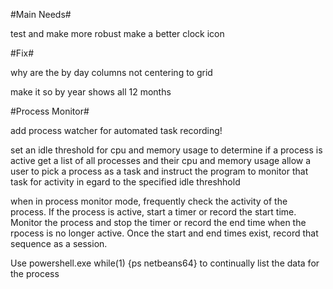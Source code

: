 #Main Needs#

test and make more robust
make a better clock icon

#Fix#


why are the by day columns not centering to grid

make it so by year shows all 12 months

#Process Monitor#

add process watcher for automated task recording!

set an idle threshold for cpu and memory usage to determine if a process is active
get a list of all processes and their cpu and memory usage
allow a user to pick a process as a task and instruct the program to monitor that task for activity in egard to the specified idle threshhold	

when in process monitor mode, frequently check the activity of the process. If the process is active, start a timer or record the start time. Monitor the process and stop the timer or record the end time when the rpocess is no longer active. Once the start and end times exist, record that sequence as a session.

Use powershell.exe while(1) {ps netbeans64} to continually list the data for the process
